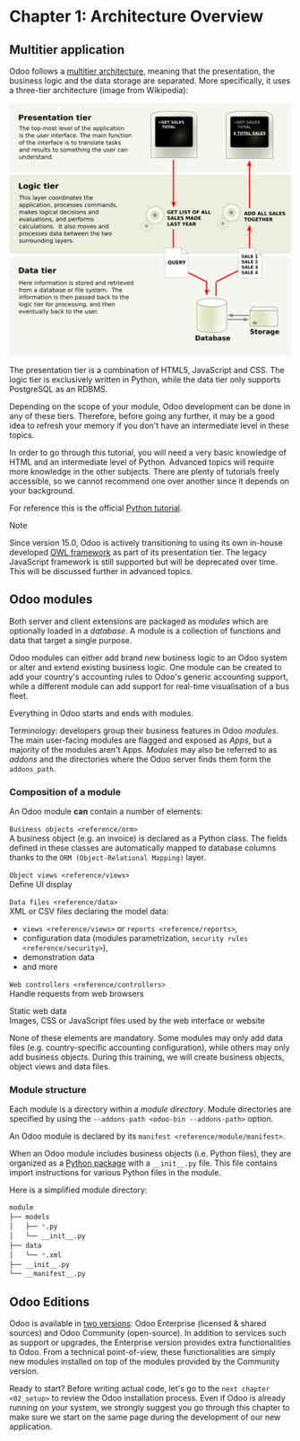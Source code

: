 # Chapter 1: Architecture Overview

## Multitier application

Odoo follows a [multitier
architecture](https://en.wikipedia.org/wiki/Multitier_architecture),
meaning that the presentation, the business logic and the data storage
are separated. More specifically, it uses a three-tier architecture
(image from Wikipedia):

<img src="01_architecture/three_tier.svg" class="align-center"
alt="Three-tier architecture" />

The presentation tier is a combination of HTML5, JavaScript and CSS. The
logic tier is exclusively written in Python, while the data tier only
supports PostgreSQL as an RDBMS.

Depending on the scope of your module, Odoo development can be done in
any of these tiers. Therefore, before going any further, it may be a
good idea to refresh your memory if you don't have an intermediate level
in these topics.

In order to go through this tutorial, you will need a very basic
knowledge of HTML and an intermediate level of Python. Advanced topics
will require more knowledge in the other subjects. There are plenty of
tutorials freely accessible, so we cannot recommend one over another
since it depends on your background.

For reference this is the official [Python
tutorial](https://docs.python.org/3.7/tutorial/).

> [!NOTE]
> Since version 15.0, Odoo is actively transitioning to using its own
> in-house developed [OWL framework](https://odoo.github.io/owl/) as
> part of its presentation tier. The legacy JavaScript framework is
> still supported but will be deprecated over time. This will be
> discussed further in advanced topics.

## Odoo modules

Both server and client extensions are packaged as *modules* which are
optionally loaded in a *database*. A module is a collection of functions
and data that target a single purpose.

Odoo modules can either add brand new business logic to an Odoo system
or alter and extend existing business logic. One module can be created
to add your country's accounting rules to Odoo's generic accounting
support, while a different module can add support for real-time
visualisation of a bus fleet.

Everything in Odoo starts and ends with modules.

Terminology: developers group their business features in Odoo *modules*.
The main user-facing modules are flagged and exposed as *Apps*, but a
majority of the modules aren't Apps. *Modules* may also be referred to
as *addons* and the directories where the Odoo server finds them form
the `addons_path`.

### Composition of a module

An Odoo module **can** contain a number of elements:

`Business objects <reference/orm>`  
A business object (e.g. an invoice) is declared as a Python class. The
fields defined in these classes are automatically mapped to database
columns thanks to the `ORM (Object-Relational Mapping)` layer.

`Object views <reference/views>`  
Define UI display

`Data files <reference/data>`  
XML or CSV files declaring the model data:

- `views <reference/views>` or `reports <reference/reports>`,
- configuration data (modules parametrization,
  `security rules <reference/security>`),
- demonstration data
- and more

`Web controllers <reference/controllers>`  
Handle requests from web browsers

Static web data  
Images, CSS or JavaScript files used by the web interface or website

None of these elements are mandatory. Some modules may only add data
files (e.g. country-specific accounting configuration), while others may
only add business objects. During this training, we will create business
objects, object views and data files.

### Module structure

Each module is a directory within a *module directory*. Module
directories are specified by using the
`--addons-path <odoo-bin --addons-path>` option.

An Odoo module is declared by its
`manifest <reference/module/manifest>`.

When an Odoo module includes business objects (i.e. Python files), they
are organized as a [Python
package](https://docs.python.org/3/tutorial/modules.html#packages) with
a `__init__.py` file. This file contains import instructions for various
Python files in the module.

Here is a simplified module directory:

``` bash
module
├── models
│   ├── *.py
│   └── __init__.py
├── data
│   └── *.xml
├── __init__.py
└── __manifest__.py
```

## Odoo Editions

Odoo is available in [two versions](https://www.odoo.com/page/editions):
Odoo Enterprise (licensed & shared sources) and Odoo Community
(open-source). In addition to services such as support or upgrades, the
Enterprise version provides extra functionalities to Odoo. From a
technical point-of-view, these functionalities are simply new modules
installed on top of the modules provided by the Community version.

Ready to start? Before writing actual code, let's go to the
`next chapter <02_setup>` to review the Odoo installation process. Even
if Odoo is already running on your system, we strongly suggest you go
through this chapter to make sure we start on the same page during the
development of our new application.
